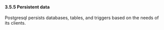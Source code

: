 #### 3.5.5 Persistent data

Postgresql persists databases, tables, and triggers based on the needs of its clients.